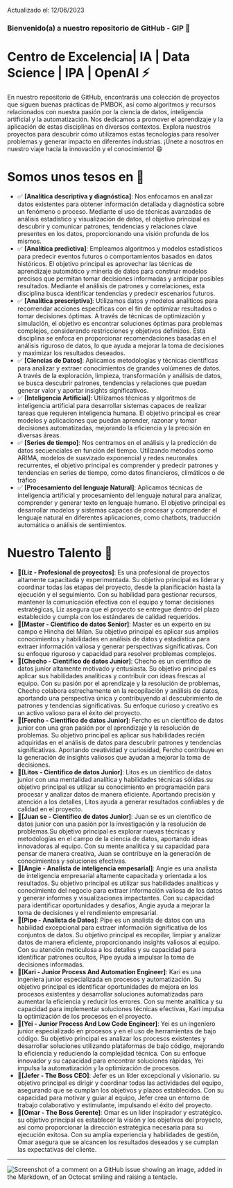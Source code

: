 Actualizado el: 12/06/2023
### Bienvenido(a) a nuestro repositorio de GitHub - GIP 👋

# Centro de Excelencia| IA | Data Science | IPA | OpenAI ⚡

En nuestro repositorio de GitHub, encontrarás una colección de proyectos que siguen buenas prácticas de PMBOK, así como algoritmos y recursos relacionados con nuestra pasión por la ciencia de datos, inteligencia artificial y la automatización. Nos dedicamos a promover el aprendizaje y la aplicación de estas disciplinas en diversos contextos. Explora nuestros proyectos para descubrir cómo utilizamos estas tecnologías para resolver problemas y generar impacto en diferentes industrias. ¡Únete a nosotros en nuestro viaje hacia la innovación y el conocimiento! 😄

# Somos unos tesos en 🤤

- ✅ **[Analítica  descriptiva y diagnóstica]**: Nos enfocamos en analizar datos existentes para obtener información detallada y diagnóstica sobre un fenómeno o proceso. Mediante el uso de técnicas avanzadas de análisis estadístico y visualización de datos, el  objetivo principal es descubrir y comunicar patrones, tendencias y relaciones clave presentes en los datos, proporcionando una visión profunda de los mismos.
- ✅ **[Analítica predictiva]**: Empleamos algoritmos y modelos estadísticos para predecir eventos futuros o comportamientos basados en datos históricos. El objetivo principal es aprovechar las técnicas de aprendizaje automático y minería de datos para construir modelos precisos que permitan tomar decisiones informadas y anticipar posibles resultados. Mediante el análisis de patrones y correlaciones, esta disciplina busca identificar tendencias y predecir escenarios futuros.
- ✅ **[Analítica prescriptiva]**: Utilizamos datos y modelos analíticos para recomendar acciones específicas con el fin de optimizar resultados o tomar decisiones óptimas. A través de técnicas de optimización y simulación, el objetivo es encontrar soluciones óptimas para problemas complejos, considerando restricciones y objetivos definidos. Esta disciplina se enfoca en proporcionar recomendaciones basadas en el análisis riguroso de datos, lo que ayuda a mejorar la toma de decisiones y maximizar los resultados deseados.
- ✅ **[Ciencias de Datos]**: Aplicamos metodologías y técnicas científicas para analizar y extraer conocimientos de grandes volúmenes de datos. A través de la exploración, limpieza, transformación y análisis de datos, se busca descubrir patrones, tendencias y relaciones que puedan generar valor y aportar insights significativos.
- ✅ **[Inteligencia Artificial]**: Utilizamos técnicas y algoritmos de inteligencia artificial para desarrollar sistemas capaces de realizar tareas que requieren inteligencia humana. El objetivo principal es crear modelos y aplicaciones que puedan aprender, razonar y tomar decisiones automatizadas, mejorando la eficiencia y la precisión en diversas áreas.
- ✅ **[Series de tiempo]**: Nos centramos en el análisis y la predicción de datos secuenciales en función del tiempo. Utilizando métodos como ARIMA, modelos de suavizado exponencial y redes neuronales recurrentes, el objetivo principal es comprender y predecir patrones y tendencias en series de tiempo, como datos financieros, climáticos o de tráfico
- ✅ **[Procesamiento del lenguaje Natural]**: Aplicamos técnicas de inteligencia artificial y procesamiento del lenguaje natural para analizar, comprender y generar texto en lenguaje humano. El objetivo principal es desarrollar modelos y sistemas capaces de procesar y comprender el lenguaje natural en diferentes aplicaciones, como chatbots, traducción automática o análisis de sentimientos.

# Nuestro Talento 🌱

- **🧠[Liz - Profesional de proyectos]**: Es una profesional de proyectos altamente capacitada y experimentada.  Su objetivo principal es liderar y coordinar todas las etapas del proyecto, desde la planificación hasta la ejecución y el seguimiento. Con su habilidad para gestionar recursos, mantener la comunicación efectiva con el equipo y tomar decisiones estratégicas, Liz asegura que el proyecto se entregue dentro del plazo establecido y cumpla con los estándares de calidad requeridos.
- **🧠[Master - Cientifico de datos Senior]**: Master es un experto en su campo e Hincha del Milan. Su objetivo principal es aplicar sus amplios conocimientos y habilidades en análisis de datos y estadística para extraer información valiosa y generar perspectivas significativas. Con su enfoque riguroso y capacidad para resolver problemas complejos.
- **🧠[Checho - Cientifico de datos Junior]**:  Checho es un científico de datos junior altamente motivado y entusiasta. Su objetivo principal es aplicar sus habilidades analíticas y contribuir con ideas frescas al equipo. Con su pasión por el aprendizaje y la resolución de problemas, Checho colabora estrechamente en la recopilación y análisis de datos, aportando una perspectiva única y contribuyendo al descubrimiento de patrones y tendencias significativas. Su enfoque curioso y creativo es un activo valioso para el éxito del proyecto.
- **🧠[Fercho - Cientifico de datos Junior]**: Fercho es un científico de datos junior con una gran pasión por el aprendizaje y la resolución de problemas. Su objetivo principal es aplicar sus habilidades recién adquiridas en el análisis de datos para descubrir patrones y tendencias significativas. Aportando creatividad y curiosidad, Fercho contribuye en la generación de insights valiosos que ayudan a mejorar la toma de decisiones.
- **🧠[Litos - Cientifico de datos Junior]**: Litos es un científico de datos junior con una mentalidad analítica y habilidades técnicas sólidas.su objetivo principal es utilizar su conocimiento en programación para procesar y analizar datos de manera eficiente. Aportando precisión y atención a los detalles, Litos ayuda a generar resultados confiables y de calidad en el proyecto.
- **🧠[Juan se - Cientifico de datos Junior]**: Juan se es un científico de datos junior con una pasión por la investigación y la resolución de problemas.Su objetivo principal es explorar nuevas técnicas y metodologías en el campo de la ciencia de datos, aportando ideas innovadoras al equipo. Con su mente analítica y su capacidad para pensar de manera creativa, Juan se contribuye en la generación de conocimientos y soluciones efectivas.
- **🧠[Angie - Analista de inteligencia empesarial]**: Angie es una analista de inteligencia empresarial altamente capacitada y orientada a los resultados. Su objetivo principal es utilizar sus habilidades analíticas y conocimiento del negocio para extraer información valiosa de los datos y generar informes y visualizaciones impactantes. Con su capacidad para identificar oportunidades y desafíos, Angie ayuda a mejorar la toma de decisiones y el rendimiento empresarial.
- **🧠[Pipe - Analista de Datos]**: Pipe es un analista de datos con una habilidad excepcional para extraer información significativa de los conjuntos de datos. Su objetivo principal es recopilar, limpiar y analizar datos de manera eficiente, proporcionando insights valiosos al equipo. Con su atención meticulosa a los detalles y su capacidad para identificar patrones ocultos, Pipe ayuda a impulsar la toma de decisiones informadas.
- **🧠[Kari - Junior Process And Automation Engineer]**: Kari es una ingeniera junior especializada en procesos y automatización. Su objetivo principal es identificar oportunidades de mejora en los procesos existentes y desarrollar soluciones automatizadas para aumentar la eficiencia y reducir los errores. Con su mente analítica y su capacidad para implementar soluciones técnicas efectivas, Kari impulsa la optimización de los procesos en el proyecto.
- **🧠[Yei - Junior Process And Low Code Engineer]**: Yei es un ingeniero junior especializado en procesos y en el uso de herramientas de bajo código. Su objetivo principal es analizar los procesos existentes y desarrollar soluciones utilizando plataformas de bajo código, mejorando la eficiencia y reduciendo la complejidad técnica. Con su enfoque innovador y su capacidad para encontrar soluciones rápidas, Yei impulsa la automatización y la optimización de procesos.
- **🧠[Jefer - The Boss CEO]**: Jefer es un líder excepcional y visionario. su objetivo principal es dirigir y coordinar todas las actividades del equipo, asegurando que se cumplan los objetivos y plazos establecidos. Con su capacidad para motivar y guiar al equipo, Jefer crea un entorno de trabajo colaborativo y estimulante, impulsando el éxito del proyecto.
- **🧠[Omar - The Boss Gerente]**: Omar es un líder inspirador y estratégico. su objetivo principal es establecer la visión y los objetivos del proyecto, así como proporcionar la dirección estratégica necesaria para su ejecución exitosa. Con su amplia experiencia y habilidades de gestión, Omar asegura que se alcancen los resultados deseados y se cumplan las expectativas del cliente.

-------------------------------
![Screenshot of a comment on a GitHub issue showing an image, added in the Markdown, of an Octocat smiling and raising a tentacle.](https://myoctocat.com/assets/images/base-octocat.svg)

